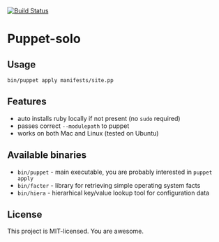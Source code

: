 [![Build Status](https://secure.travis-ci.org/sheerun/puppet-solo.png?branch=master)](http://travis-ci.org/sheerun/puppet-solo)

# Puppet-solo

## Usage

```
bin/puppet apply manifests/site.pp
```

## Features

* auto installs ruby locally if not present (no `sudo` required)
* passes correct `--modulepath` to puppet
* works on both Mac and Linux (tested on Ubuntu)

## Available binaries

* `bin/puppet` - main executable, you are probably interested in `puppet apply`
* `bin/facter` - library for retrieving simple operating system facts
* `bin/hiera` - hierarhical key/value lookup tool for configuration data

## License

This project is MIT-licensed. You are awesome.
